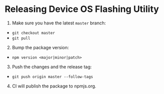 # Releasing Device OS Flashing Utility

1. Make sure you have the latest `master` branch:
  * `git checkout master`
  * `git pull`
2. Bump the package version:
  * `npm version <major|minor|patch>`
3. Push the changes and the release tag:
  * `git push origin master --follow-tags`
4. CI will publish the package to npmjs.org.
